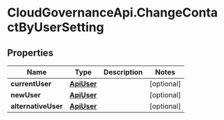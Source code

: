 # CloudGovernanceApi.ChangeContactByUserSetting

## Properties

Name | Type | Description | Notes
------------ | ------------- | ------------- | -------------
**currentUser** | [**ApiUser**](ApiUser.md) |  | [optional] 
**newUser** | [**ApiUser**](ApiUser.md) |  | [optional] 
**alternativeUser** | [**ApiUser**](ApiUser.md) |  | [optional] 


